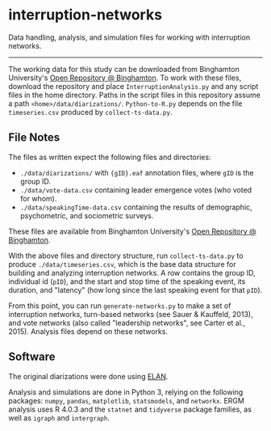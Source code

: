 # interruption-networks
Data handling, analysis, and simulation files for working with interruption networks.

---

The working data for this study can be downloaded from Binghamton University's [Open Repository @ Binghamton](https://orb.binghamton.edu/management_fac/2/). To work with these files, download the repository and place `InterruptionAnalysis.py` and any script files in the home directory. Paths in the script files in this repository assume a path `<home>/data/diarizations/`. `Python-to-R.py` depends on the file `timeseries.csv` produced by `collect-ts-data.py`.

## File Notes

The files as written expect the following files and directories:

- `./data/diarizations/` with `{gID}.eaf` annotation files, where `gID` is the group ID. 
- `./data/vote-data.csv` containing leader emergence votes (who voted for whom).
- `./data/speakingTime-data.csv` containing the results of demographic, psychometric, and sociometric surveys. 

These files are available from Binghamton University's [Open Repository @ Binghamton](https://orb.binghamton.edu/management_fac/2/).

With the above files and directory structure, run `collect-ts-data.py` to produce `./data/timeseries.csv`, which is the base data structure for building and analyzing interruption networks. A row contains the group ID, individual id (`pID`), and the start and stop time of the speaking event, its duration, and "latency" (how long since the last speaking event for that `pID`).

From this point, you can run `generate-networks.py` to make a set of interruption networks, turn-based networks (see Sauer & Kauffeld, 2013), and vote networks (also called "leadership networks", see Carter et al., 2015). Analysis files depend on these networks.

<!-- - `InterruptionAnalysis.py` contains the functions needed for the data collection and analysis steps used in this project. -->
<!-- - `collect-ts-data.py` transforms the diarization files into a `pandas` DataFrame that contains the group ID ('gID') and participant ID ('pID'); beginning ('begin') and ending ('end') time, in milliseconds, for each vocalization; and two calculated columns for the duration of each vocaliation ('dur') and the "latency" ('lat') for each vocalization for inter-event time analysis. -->
<!-- - `interruption-network-example.py` produces example interruption and vote networks for analysis. -->

## Software

The original diarizations were done using [ELAN](https://archive.mpi.nl/tla/elan).

Analysis and simulations are done in Python 3, relying on the following packages: `numpy`, `pandas`, `matplotlib`, `statsmodels`, and `networkx`. ERGM analysis uses R 4.0.3 and the `statnet` and `tidyverse` package families, as well as `igraph` and `intergraph`. 
